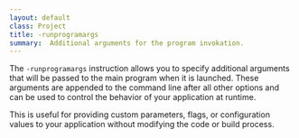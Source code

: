 ```yaml
---
layout: default
class: Project
title: -runprogramargs  
summary:  Additional arguments for the program invokation.
---
```


The `-runprogramargs` instruction allows you to specify additional arguments that will be passed to the main program when it is launched. These arguments are appended to the command line after all other options and can be used to control the behavior of your application at runtime.

This is useful for providing custom parameters, flags, or configuration values to your application without modifying the code or build process.

